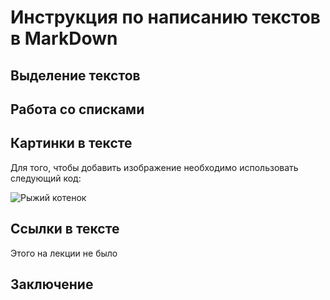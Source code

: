 # **Инструкция по написанию текстов в MarkDown**

## Выделение текстов

## Работа со списками

## Картинки в тексте

Для того, чтобы добавить изображение необходимо использовать следующий код:

![Рыжий котенок](kotik.jpg)

## Ссылки в тексте

Этого на лекции не было

## Заключение